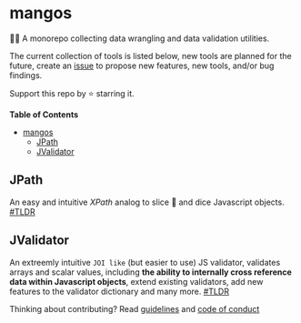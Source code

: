 # mangos

🥭🥭 A monorepo collecting data wrangling and data validation utilities.


The current collection of tools is listed below, new tools are planned for the future, create an [issue](issues) to propose new features, new tools, and/or bug findings.

Support this repo by ⭐ starring it.

**Table of Contents**
- [mangos](#mangos)
  - [JPath](#jpath)
  - [JValidator](#jvalidator)

## JPath

An easy and intuitive _XPath_ analog to slice 🔪 and dice Javascript objects. [#TLDR](packages/jpath/README.md)

## JValidator

An extreemly intuitive `JOI like` (but easier to use) JS validator, validates arrays and scalar values, including **the ability to internally cross reference data within Javascript objects**, extend existing validators, add new features to the validator dictionary and many more. [#TLDR](packages/validator/README.md)

Thinking about contributing? Read [guidelines](CODE_OF_CONDUCT.md) and [code of conduct](CONTIBUTING_GUIDELINES.md)

[issues]: https://github.com/R-js/mangos/issues
